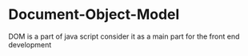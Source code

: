 # Document-Object-Model
DOM is a part of java script consider it as a main part for the front end development
